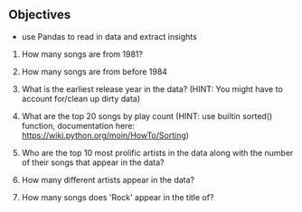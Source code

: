 ## Objectives
- use Pandas to read in data and extract insights

1. How many songs are from 1981?

2. How many songs are from before 1984

3. What is the earliest release year in the data? (HINT: You might have to account for/clean up dirty data)

4. What are the top 20 songs by play count (HINT: use builtin sorted() function, documentation here: https://wiki.python.org/moin/HowTo/Sorting)

5. Who are the top 10 most prolific artists in the data along with the number of their songs that appear in the data?

6. How many different artists appear in the data?

7. How many songs does 'Rock' appear in the title of?
